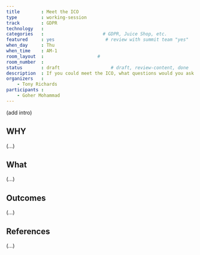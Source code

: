 ```yaml
---
title        : Meet the ICO
type         : working-session
track        : GDPR
technology   :
categories   :                      # GDPR, Juice Shop, etc.
featured     : yes                   # review with summit team "yes"
when_day     : Thu
when_time    : AM-1
room_layout  :                    #
room_number  :
status       : draft                   # draft, review-content, done
description  : If you could meet the ICO, what questions would you ask
organizers   :
    - Tony Richards
participants :
    - Goher Mohammad
---
```


(add intro)

## WHY

(...)

## What

(...)

## Outcomes

(...)

## References

(...)
